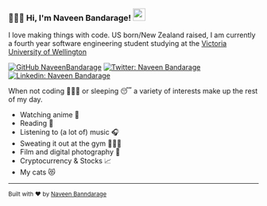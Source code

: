 ### 👨🏾‍💻 Hi, I'm Naveen Bandarage! <img src="https://media.giphy.com/media/hvRJCLFzcasrR4ia7z/giphy.gif" width="25px">

I love making things with code. US born/New Zealand raised, I am currently a fourth year software engineering student studying at the <a href="https://www.wgtn.ac.nz/">Victoria University of Wellington</a>

[![GitHub NaveenBandarage](https://img.shields.io/github/followers/NaveenBandarage?label=follow&style=social)](https://github.com/NaveenBandarage)
[![Twitter: Naveen Bandarage](https://img.shields.io/twitter/follow/NaveenBandarage?style=social)](https://twitter.com/naveenbandarage)
[![Linkedin: Naveen Bandarage](https://img.shields.io/badge/-NaveenBandarage-blue?style=flat-square&logo=Linkedin&logoColor=white&link=https://www.linkedin.com/in/NaveenBandarage/)](https://www.linkedin.com/in/NaveenBandarage/)

When not coding 👨🏾‍💻 or sleeping 😴 a variety of interests make up the rest of my day.

- Watching anime 🍜
- Reading 📖
- Listening to (a lot of) music 🎧
- Sweating it out at the gym 🏋🏾‍♀️ 
- Film and digital photography 📸
- Cryptocurrency & Stocks 📈
- My cats 😻
---
<div align="centre">
<sub>Built with ❤︎ by
  <a href="https://github.com/NaveenBandarage">Naveen Banndarage</a>
	</sub>
 </div>
